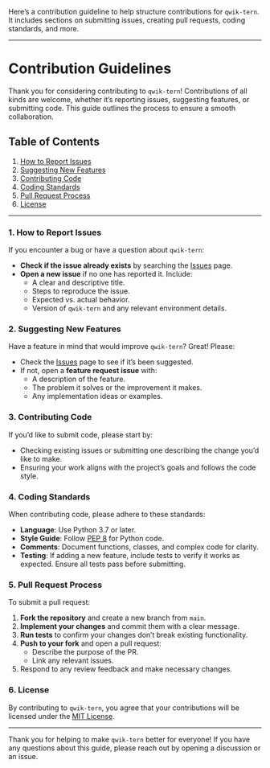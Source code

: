 Here’s a contribution guideline to help structure contributions for `qwik-tern`. It includes sections on submitting issues, creating pull requests, coding standards, and more.

---

# Contribution Guidelines

Thank you for considering contributing to `qwik-tern`! Contributions of all kinds are welcome, whether it’s reporting issues, suggesting features, or submitting code. This guide outlines the process to ensure a smooth collaboration.

## Table of Contents

1. [How to Report Issues](#how-to-report-issues)
2. [Suggesting New Features](#suggesting-new-features)
3. [Contributing Code](#contributing-code)
4. [Coding Standards](#coding-standards)
5. [Pull Request Process](#pull-request-process)
6. [License](#license)

---

### 1. How to Report Issues

If you encounter a bug or have a question about `qwik-tern`:
- **Check if the issue already exists** by searching the [Issues](https://github.com/nimaidev/qwik-tern/issues) page.
- **Open a new issue** if no one has reported it. Include:
  - A clear and descriptive title.
  - Steps to reproduce the issue.
  - Expected vs. actual behavior.
  - Version of `qwik-tern` and any relevant environment details.

### 2. Suggesting New Features

Have a feature in mind that would improve `qwik-tern`? Great! Please:
- Check the [Issues](https://github.com/nimaidev/qwik-tern/issues) page to see if it’s been suggested.
- If not, open a **feature request issue** with:
  - A description of the feature.
  - The problem it solves or the improvement it makes.
  - Any implementation ideas or examples.

### 3. Contributing Code

If you’d like to submit code, please start by:
- Checking existing issues or submitting one describing the change you’d like to make.
- Ensuring your work aligns with the project’s goals and follows the code style.

### 4. Coding Standards

When contributing code, please adhere to these standards:
- **Language**: Use Python 3.7 or later.
- **Style Guide**: Follow [PEP 8](https://pep8.org/) for Python code.
- **Comments**: Document functions, classes, and complex code for clarity.
- **Testing**: If adding a new feature, include tests to verify it works as expected. Ensure all tests pass before submitting.

### 5. Pull Request Process

To submit a pull request:
1. **Fork the repository** and create a new branch from `main`.
2. **Implement your changes** and commit them with a clear message.
3. **Run tests** to confirm your changes don’t break existing functionality.
4. **Push to your fork** and open a pull request:
   - Describe the purpose of the PR.
   - Link any relevant issues.
5. Respond to any review feedback and make necessary changes.

### 6. License

By contributing to `qwik-tern`, you agree that your contributions will be licensed under the [MIT License](https://opensource.org/licenses/MIT).

---

Thank you for helping to make `qwik-tern` better for everyone! If you have any questions about this guide, please reach out by opening a discussion or an issue.